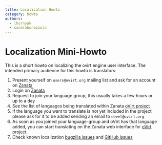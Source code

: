 ```yaml
---
title: Localization Howto
category: howto
authors:
  - lhornyak
  - sandrobonazzola
---
```


# Localization Mini-Howto

This is a short howto on localizing the ovirt engine user interface.
The intended primary audience for this howto is translators:

1. Present yourself on `users@ovirt.org` mailing list and ask for an account on [Zanata](https://zanata.ovirt.org/)
2. Login on [Zanata](https://zanata.ovirt.org/)
3. Request to join your language group, this usually takes a few hours or up to a day
4. See the list of languages being translated within Zanata [oVirt project](https://zanata.ovirt.org/explore)
5. If the language you want to translate is not yet included in the project please ask for it to be added sending an email to `devel@ovirt.org`
6. As soon as you joined your language-group and oVirt has that language added, you can start translating on the Zanata web interface for [oVirt project](https://zanata.ovirt.org/).
7. Check known localization [bugzilla issues](https://bugzilla.redhat.com/buglist.cgi?quicksearch=classification%3Aovirt%20cf_ovirt_team%3Ai18n)
   and [GitHub issues](https://github.com/issues?q=is%3Aopen+is%3Aissue+archived%3Afalse+user%3Aovirt+label%3Ai18n)
